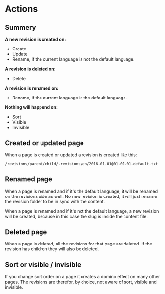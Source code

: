 # Actions

## Summery

**A new revision is created on:**

- Create
- Update
- Rename, if the current language is not the default language.

**A revision is deleted on:**

- Delete

**A revision is renamed on:**

- Rename, if the current language is the default language.

**Nothing will happend on:**

- Sort
- Visible
- Invisible

## Created or updated page

When a page is created or updated a revision is created like this:

```
/revisions/parent/child/.revisions/en/2016-01-01@01.01.01-default.txt
```

## Renamed page

When a page is renamed and if it's the default language, it will be renamed on the revisions side as well. No new revision is created, it will just rename the revision folder to be in sync with the content.

When a page is renamed and if it's not the default language, a new revision will be created, because in this case the slug is inside the content file.

## Deleted page

When a page is deleted, all the revisions for that page are deleted. If the revision has children they will also be deleted.

## Sort or visible / invisible

If you change sort order on a page it creates a domino effect on many other pages. The revisions are therefor, by choice, not aware of sort, visible and invisible.
